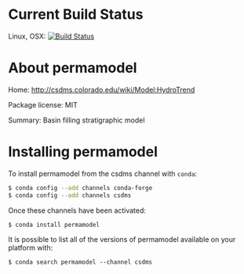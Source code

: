 # Current Build Status

Linux, OSX: [![Build
Status](https://travis-ci.org/csdms/hydrotrend-recipe.svg?branch=master)](https://travis-ci.org/csdms-stack/permamodel-recipe)

# About permamodel

Home: http://csdms.colorado.edu/wiki/Model:HydroTrend

Package license: MIT

Summary: Basin filling stratigraphic model

# Installing permamodel

To install permamodel from the csdms channel with `conda`:
```bash
$ conda config --add channels conda-forge
$ conda config --add channels csdms
```

Once these channels have been activated:
```bash
$ conda install permamodel
```

It is possible to list all of the versions of permamodel available on your
platform with:

```
$ conda search permamodel --channel csdms
```
